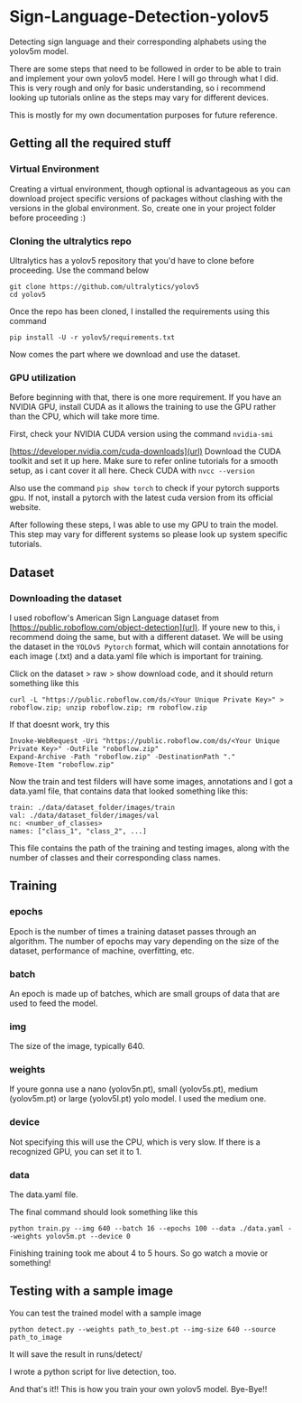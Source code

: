 # Sign-Language-Detection-yolov5
Detecting sign language and their corresponding alphabets using the yolov5m model.

There are some steps that need to be followed in order to be able to train and implement your own yolov5 model. Here I will go through what I did. This is very rough and only for basic understanding, so i recommend looking up tutorials online as the steps may vary for different devices.

This is mostly for my own documentation purposes for future reference.

## Getting all the required stuff
### Virtual Environment
Creating a virtual environment, though optional is advantageous as you can download project specific versions of packages without clashing with the versions in the global environment.
So, create one in your project folder before proceeding :)

### Cloning the ultralytics repo
Ultralytics has a yolov5 repository that you'd have to clone before proceeding. Use the command below
```
git clone https://github.com/ultralytics/yolov5
cd yolov5
```
Once the repo has been cloned, I installed the requirements using this command
```
pip install -U -r yolov5/requirements.txt
```
Now comes the part where we download and use the dataset.

### GPU utilization
Before beginning with that, there is one more requirement. If you have an NVIDIA GPU, install CUDA as it allows the training to use the GPU rather than the CPU, which will take more time.

First, check your NVIDIA CUDA version using the command ```nvidia-smi```

[https://developer.nvidia.com/cuda-downloads](url) 
Download the CUDA toolkit and set it up here. Make sure to refer online tutorials for a smooth setup, as i cant cover it all here. Check CUDA with ```nvcc --version```

Also use the command ```pip show torch``` to check if your pytorch supports gpu. If not, install a pytorch with the latest cuda version from its official website.

After following these steps, I was able to use my GPU to train the model. This step may vary for different systems so please look up system specific tutorials.

## Dataset
### Downloading the dataset
I used roboflow's American Sign Language dataset from [https://public.roboflow.com/object-detection](url). If youre new to this, i recommend doing the same, but with a different dataset.
We will be using the dataset in the ```YOLOv5 Pytorch``` format, which will contain annotations for each image (.txt) and a data.yaml file which is important for training.

Click on the dataset > raw > show download code, and it should return something like this

```
curl -L "https://public.roboflow.com/ds/<Your Unique Private Key>" > roboflow.zip; unzip roboflow.zip; rm roboflow.zip
```
If that doesnt work, try this

```
Invoke-WebRequest -Uri "https://public.roboflow.com/ds/<Your Unique Private Key>" -OutFile "roboflow.zip"
Expand-Archive -Path "roboflow.zip" -DestinationPath "."
Remove-Item "roboflow.zip"
```
Now the train and test filders will have some images, annotations and I got a data.yaml file, that contains data that looked something like this:

```
train: ./data/dataset_folder/images/train  
val: ./data/dataset_folder/images/val
nc: <number_of_classes>
names: ["class_1", "class_2", ...]              
```
This file contains the path of the training and testing images, along with the number of classes and their corresponding class names.

## Training
### epochs
Epoch is the number of times a training dataset passes through an algorithm. The number of epochs may vary depending on the size of the dataset, performance of machine, overfitting, etc.

### batch
An epoch is made up of batches, which are small groups of data that are used to feed the model.

### img
The size of the image, typically 640.

### weights
If youre gonna use a nano (yolov5n.pt), small (yolov5s.pt), medium (yolov5m.pt) or large (yolov5l.pt) yolo model. I used the medium one.

### device
Not specifying this will use the CPU, which is very slow. If there is a recognized GPU, you can set it to 1.

### data
The data.yaml file.

The final command should look something like this
```
python train.py --img 640 --batch 16 --epochs 100 --data ./data.yaml --weights yolov5m.pt --device 0
```
Finishing training took me about 4 to 5 hours. So go watch a movie or something!

## Testing with a sample image

You can test the trained model with a sample image
```
python detect.py --weights path_to_best.pt --img-size 640 --source path_to_image
```
It will save the result in runs/detect/

I wrote a python script for live detection, too.

And that's it!! This is how you train your own yolov5 model. 
Bye-Bye!!

